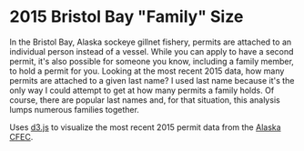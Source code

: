 # 2015 Bristol Bay "Family" Size

In the Bristol Bay, Alaska sockeye gillnet fishery, permits are attached to an individual person instead of a vessel. While you can apply to have a second permit, it's also possible for someone you know, including a family member, to hold a permit for you. Looking at the most recent 2015 data, how many permits are attached to a given last name? I used last name because it's the only way I could attempt to get at how many permits a family holds. Of course, there are popular last names and, for that situation, this analysis lumps numerous families together.

Uses [d3.js](http://d3js.org) to visualize the most recent 2015 permit data from the [Alaska CFEC](http://www.cfec.state.ak.us/plook/#permits).